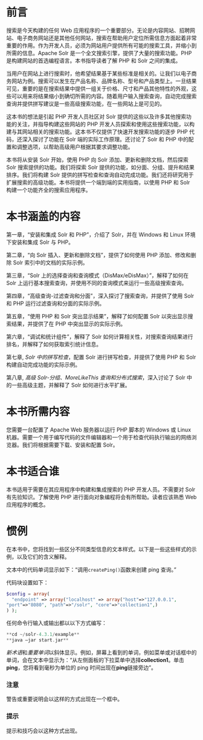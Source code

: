 # 前言

搜索是今天构建的任何 Web 应用程序的一个重要部分。无论是内容网站、招聘网站、电子商务网站还是其他任何网站，搜索在帮助用户定位所需信息方面起着非常重要的作用。作为开发人员，必须为网站用户提供所有可能的搜索工具，并缩小到所需的信息。Apache Solr 是一个全文搜索引擎，提供了大量的搜索功能。PHP 是构建网站的首选编程语言。本书指导读者了解 PHP 和 Solr 之间的集成。

当用户在网站上进行搜索时，他希望结果基于某些标准是相关的。让我们以电子商务网站为例。搜索可以发生在产品名称、品牌名称、型号和产品类型上。一旦结果可见，重要的是在搜索结果中提供一组关于价格、尺寸和产品其他特性的外观，这些可以用来将结果缩小到确切所需的内容。随着用户输入搜索查询，自动完成搜索查询并提供拼写建议是一些高级搜索功能，在一些网站上是可见的。

这本书的想法是引起 PHP 开发人员社区对 Solr 提供的这些以及许多其他搜索功能的关注，并指导构建这些网站的 PHP 开发人员探索和使用这些搜索功能，以构建与其网站相关的搜索功能。这本书不仅提供了快速开发搜索功能的逐步 PHP 代码，还深入探讨了功能在 Solr 端的实际工作原理。还讨论了 Solr 和 PHP 中的配置和调整选项，以帮助高级用户根据其要求调整功能。

本书将从安装 Solr 开始，使用 PHP 向 Solr 添加、更新和删除文档，然后探索 Solr 搜索提供的功能。我们将探索 Solr 提供的功能，如分面、分组、提升和结果排序。我们将构建 Solr 提供的拼写检查和查询自动完成功能。我们还将研究用于扩展搜索的高级功能。本书将提供一个端到端的实用指南，以使用 PHP 和 Solr 构建一个功能齐全的搜索应用程序。

# 本书涵盖的内容

第一章，“安装和集成 Solr 和 PHP”，介绍了 Solr，并在 Windows 和 Linux 环境下安装和集成 Solr 与 PHP。

第二章，“向 Solr 插入、更新和删除文档”，提供了如何使用 PHP 添加、修改和删除 Solr 索引中的文档的实际示例。

第三章，“Solr 上的选择查询和查询模式（DisMax/eDisMax）”，解释了如何在 Solr 上运行基本搜索查询，并使用不同的查询模式来运行一些高级搜索查询。

第四章，“高级查询-过滤查询和分面”，深入探讨了搜索查询，并提供了使用 Solr 和 PHP 运行过滤查询和分面的实际示例。

第五章，“使用 PHP 和 Solr 突出显示结果”，解释了如何配置 Solr 以突出显示搜索结果，并提供了在 PHP 中突出显示的实际示例。

第六章，“调试和统计组件”，解释了 Solr 如何计算相关性，对搜索查询结果进行排名，并解释了如何获取索引统计信息。

第七章, *Solr 中的拼写检查*，配置 Solr 进行拼写检查，并提供了使用 PHP 和 Solr 构建自动完成功能的实际示例。

第八章, *高级 Solr-分组、MoreLikeThis 查询和分布式搜索*，深入讨论了 Solr 中的一些高级主题，并解释了 Solr 如何进行水平扩展。

# 本书所需内容

您需要一台配置了 Apache Web 服务器以运行 PHP 脚本的 Windows 或 Linux 机器。需要一个用于编写代码的文件编辑器和一个用于检查代码执行输出的网络浏览器。我们将根据需要下载、安装和配置 Solr。

# 本书适合谁

本书适用于需要在其应用程序中构建和集成搜索的 PHP 开发人员。不需要对 Solr 有先验知识。了解使用 PHP 进行面向对象编程将会有所帮助。读者应该熟悉 Web 应用程序的概念。

# 惯例

在本书中，您将找到一些区分不同类型信息的文本样式。以下是一些这些样式的示例，以及它们的含义解释。

文本中的代码单词显示如下：“调用`createPing()`函数来创建 ping 查询。”

代码块设置如下：

```php
$config = array(
  "endpoint" => array("localhost" => array("host"=>"127.0.0.1",
"port"=>"8080", "path"=>"/solr", "core"=>"collection1",)
) );
```

任何命令行输入或输出都以以下方式编写：

```php
**cd ~/solr-4.3.1/example**
**java –jar start.jar**

```

*新术语*和*重要单词*以斜体显示。例如，屏幕上看到的单词，例如菜单或对话框中的单词，会在文本中显示为：“从左侧面板的下拉菜单中选择**collection1**。单击**ping**，您将看到毫秒为单位的 ping 时间出现在**ping**链接旁边”。

### 注意

警告或重要说明会以这样的方式出现在一个框中。

### 提示

提示和技巧会以这种方式出现。
